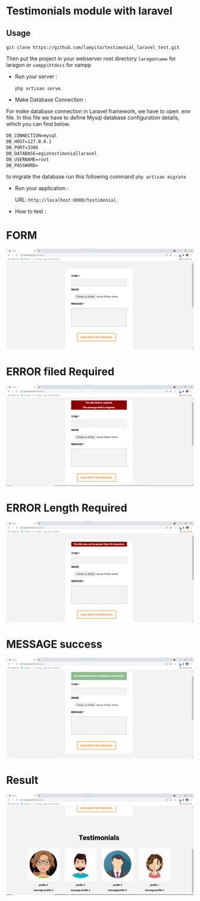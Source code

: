 

# Testimonials module with laravel 

## Usage

```
git clone https://github.com/lamyita/testimonial_laravel_test.git
```

Then put the project in your webserver root directory `laragon\www` for laragon or `xampp\htdocs` for xampp

- Run your server :

   `php artisan serve`.
   
- Make Database Connection :

For make database connection in Laravel  framework, we have to open .env file. In this file we have to define Mysql database configuration details, which you can find below.

```
DB_CONNECTION=mysql
DB_HOST=127.0.0.1
DB_PORT=3306
DB_DATABASE=egiotestimoniallaravel
DB_USERNAME=root
DB_PASSWORD= 
```



to migrate the database run this following command 
 `php artisan migrate`
 
- Run your application :

  URL:  `http://localhost:8000/testimonial`.


- How to test :

<h1>FORM </h1>

![](imagesOfProjectResult/formTest.png)

<h1>ERROR filed Required  </h1>

![](imagesOfProjectResult/errorFiledRequired.png)

<h1>ERROR Length Required  </h1>

![](imagesOfProjectResult/titleLenght.png)

<h1>MESSAGE  success   </h1>


![](imagesOfProjectResult/suusces.png)

<h1>Result  </h1>


![](imagesOfProjectResult/profiles.png)


